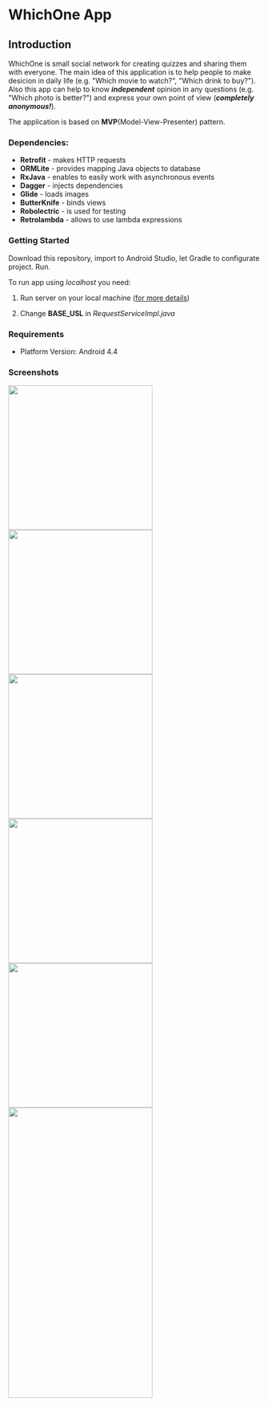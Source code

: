 # WhichOne App

## Introduction

WhichOne is small social network for creating quizzes and sharing them with everyone. The main idea of this application is to help people          to make desicion in daily life (e.g. "Which movie to watch?", "Which drink to buy?"). Also this app can help to know ***independent***  opinion in any questions (e.g. "Which photo is better?") and express your own point of view (***completely anonymous!***).

The application is based on **MVP**(Model-View-Presenter) pattern.

### Dependencies:

* **Retrofit** - makes HTTP requests
* **ORMLite** - provides mapping Java objects to database
* **RxJava** - enables to easily work with asynchronous events
* **Dagger** - injects dependencies
* **Glide** - loads images
* **ButterKnife** - binds views
* **Robolectric** - is used for testing
* **Retrolambda** - allows to use lambda expressions

### Getting Started

Download this repository, import to Android Studio, let Gradle to configurate project. Run.

To run app using *localhost* you need:

1. Run server on your local machine ([for more details](https://github.com/l-o-b-s-t-e-r/which-one-server))

2. Change **BASE_USL** in *RequestServiceImpl.java*

### Requirements

* Platform Version: Android 4.4

### Screenshots

<img src="https://github.com/l-o-b-s-t-e-r/which-one-android/blob/master/screenshots/log_in_screen.png" width="288">
<img src="https://github.com/l-o-b-s-t-e-r/which-one-android/blob/master/screenshots/wall_screen.png" width="288">
<img src="https://github.com/l-o-b-s-t-e-r/which-one-android/blob/master/screenshots/home_wall_screen.png" width="288">
<img src="https://github.com/l-o-b-s-t-e-r/which-one-android/blob/master/screenshots/detail_screen.png" width="288">
<img src="https://github.com/l-o-b-s-t-e-r/which-one-android/blob/master/screenshots/new_screen.png" width="288">
<img src="https://github.com/l-o-b-s-t-e-r/which-one-android/blob/master/screenshots/demo.gif" width="288" height="579">


